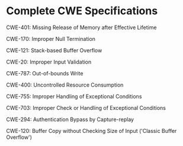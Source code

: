 

# Complete CWE Specifications

CWE-401: Missing Release of Memory after Effective Lifetime

CWE-170: Improper Null Termination

CWE-121: Stack-based Buffer Overflow

CWE-20: Improper Input Validation

CWE-787: Out-of-bounds Write

CWE-400: Uncontrolled Resource Consumption

CWE-755: Improper Handling of Exceptional Conditions

CWE-703: Improper Check or Handling of Exceptional Conditions

CWE-294: Authentication Bypass by Capture-replay

CWE-120: Buffer Copy without Checking Size of Input ('Classic Buffer Overflow')